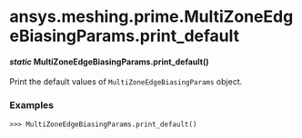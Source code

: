 <a id="ansys-meshing-prime-multizoneedgebiasingparams-print-default"></a>

# ansys.meshing.prime.MultiZoneEdgeBiasingParams.print_default

<a id="ansys.meshing.prime.MultiZoneEdgeBiasingParams.print_default"></a>

#### *static* MultiZoneEdgeBiasingParams.print_default()

Print the default values of `MultiZoneEdgeBiasingParams` object.

### Examples

```pycon
>>> MultiZoneEdgeBiasingParams.print_default()
```

<!-- !! processed by numpydoc !! -->
